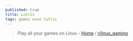 ```yaml
---
published: true
title: Lutris
tags: games wine lutris
---
```

> Play all your games on Linux - [Home](https://lutris.net/) / [r/linux_gaming](https://www.reddit.com/r/linux_gaming/comments/sbncmq/are_there_any_just_works_controllers_for/)
